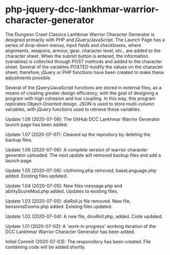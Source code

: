 # php-jquery-dcc-lankhmar-warrior-character-generator
The Dungeon Crawl Classics Lanhkmar Warrior Character Generator is designed primarily with PHP and jQuery/JavaScript. The Launch Page has a series of drop-down menus, input fields and checkboxes, where alignments, weapons, armour, gear, character level, etc., are added to the character sheet. When the submit button is entered, the information (variables) is collected through POST methods and added to the character sheet. Several of the variables POSTED modify the values on the character sheet; therefore, jQuery or PHP functions have been created to make these adjustments possible. 

Several of the jQuery/JavaScript functions are stored in external files, as a means of creating greater design efficiency, with the goal of designing a program with high cohesion and low coupling. In this way, this program replicates Object-Oriented design. JSON is used to store multi-column variables, with jQuery functions used to retrieve these variables.

Update 1.08 (2020-07-08): The GitHub DCC Lankhmar Warrior Generator launch page has been added.

Update 1.07 (2020-07-07): Cleaned up the repository by deleting the backup files.

Update 1.06 (2020-07-06):  A complete version of warrior character generator uploaded.  The next update will removed backup files and add a launch page.

Update 1.05 (2020-07-06):  clothining.php removed; baseLanguage.php added. Existing files updated.

Update 1.04 (2020-07-05):  New files message.php and abilityScoreMod.php added. Updates to existing files.

Update 1.03 (2020-07-05):  dieRoll.js file removed.  New file, bensionsDooms.php added.  Existing files updated.

Update 1.02 (2020-07-04):  A new file, diceRoll.php, added.  Code updated.

Update 1.01 (2020-07-03):  A 'work-in progress' working iteration of the DCC Lankhmar Warrior Character Generator has been added.

Initial Commit (2020-07-03):  The responsitory has been created.  File containing code will be added shortly.
